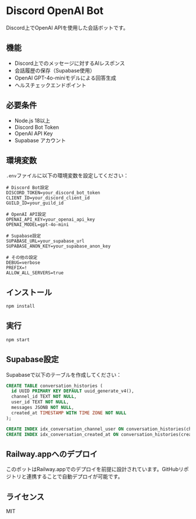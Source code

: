 # Discord OpenAI Bot

Discord上でOpenAI APIを使用した会話ボットです。

## 機能

- Discord上でのメッセージに対するAIレスポンス
- 会話履歴の保存（Supabase使用）
- OpenAI GPT-4o-miniモデルによる回答生成
- ヘルスチェックエンドポイント

## 必要条件

- Node.js 18以上
- Discord Bot Token
- OpenAI API Key
- Supabase アカウント

## 環境変数

`.env`ファイルに以下の環境変数を設定してください：

```
# Discord Bot設定
DISCORD_TOKEN=your_discord_bot_token
CLIENT_ID=your_discord_client_id
GUILD_ID=your_guild_id

# OpenAI API設定
OPENAI_API_KEY=your_openai_api_key
OPENAI_MODEL=gpt-4o-mini

# Supabase設定
SUPABASE_URL=your_supabase_url
SUPABASE_ANON_KEY=your_supabase_anon_key

# その他の設定
DEBUG=verbose
PREFIX=!
ALLOW_ALL_SERVERS=true
```

## インストール

```bash
npm install
```

## 実行

```bash
npm start
```

## Supabase設定

Supabaseで以下のテーブルを作成してください：

```sql
CREATE TABLE conversation_histories (
  id UUID PRIMARY KEY DEFAULT uuid_generate_v4(),
  channel_id TEXT NOT NULL,
  user_id TEXT NOT NULL,
  messages JSONB NOT NULL,
  created_at TIMESTAMP WITH TIME ZONE NOT NULL
);

CREATE INDEX idx_conversation_channel_user ON conversation_histories(channel_id, user_id);
CREATE INDEX idx_conversation_created_at ON conversation_histories(created_at);
```

## Railway.appへのデプロイ

このボットはRailway.appでのデプロイを前提に設計されています。GitHubリポジトリと連携することで自動デプロイが可能です。

## ライセンス

MIT